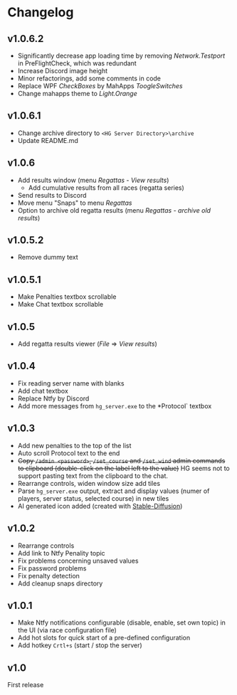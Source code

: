 ﻿# Changelog

## v1.0.6.2

- Significantly decrease app loading time by removing *Network.Testport* in PreFlightCheck, which was redundant
- Increase Discord image height
- Minor refactorings, add some comments in code
- Replace WPF *CheckBoxes* by MahApps *ToogleSwitches*
- Change mahapps theme to *Light.Orange*

## v1.0.6.1

- Change archive directory to `<HG Server Directory>\archive`
- Update README.md

## v1.0.6

- Add results window (menu *Regattas - View results*)
  - Add cumulative results from all races (regatta series)
- Send results to Discord
- Move menu "Snaps" to menu *Regattas*
- Option to archive old regatta results (menu *Regattas - archive old results*)


## v1.0.5.2

- Remove dummy text

## v1.0.5.1

- Make Penalties textbox scrollable
- Make Chat textbox scrollable

## v1.0.5

- Add regatta results viewer (*File* => *View results*)

## v1.0.4

- Fix reading server name with blanks
- Add chat textbox
- Replace Ntfy by Discord
- Add more messages from `hg_server.exe` to the *Protocol` textbox

## v1.0.3
- Add new penalties to the top of the list
- Auto scroll Protocol text to the end
- ~~Copy `/admin <password>`, `/set_course` and `/set_wind` admin commands to clipboard (double-click on the label left to the value)~~ HG seems not to support pasting text from the clipboard to the chat.
- Rearrange controls, widen window size add tiles
- Parse `hg_server.exe` output, extract and display values (numer of players, server status, selected course) in new tiles
- AI generated icon added (created with [Stable-Diffusion](https://github.com/AUTOMATIC1111/stable-diffusion-webui))


## v1.0.2
- Rearrange controls
- Add link to Ntfy Penality topic
- Fix problems concerning unsaved values
- Fix password problems
- Fix penalty detection
- Add cleanup snaps directory


## v1.0.1

- Make Ntfy notifications configurable (disable, enable, set own topic) in the UI (via race configuration file)
- Add hot slots for quick start of a pre-defined configuration
- Add hotkey `Crtl+s` (start / stop the server)

## v1.0

First release